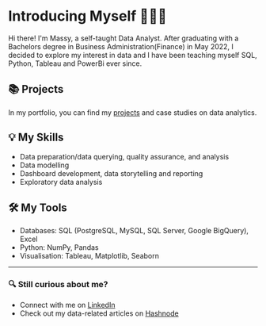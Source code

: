 # Introducing Myself 🙋🏻‍♀️
Hi there! I'm Massy, a self-taught Data Analyst. After graduating with a Bachelors degree in Business Administration(Finance) in May 2022, I decided to explore my interest in data and I have been teaching myself SQL, Python, Tableau and PowerBi ever since.

## 📚 Projects 
In my portfolio, you can find my [projects](https://github.com/alumassy/Portfolio-Guide.git) and case studies on data analytics.

## 💡 My Skills
- Data preparation/data querying, quality assurance, and analysis
- Data modelling
- Dashboard development, data storytelling and reporting
- Exploratory data analysis

## 🛠️ My Tools
- Databases: SQL (PostgreSQL, MySQL, SQL Server, Google BigQuery), Excel
- Python: NumPy, Pandas
- Visualisation: Tableau, Matplotlib, Seaborn
---
### 🔍 Still curious about me?
- Connect with me on [LinkedIn](https://www.linkedin.com/in/alumassy/)
- Check out my data-related articles on [Hashnode](https://alumassy.hashnode.dev/) 
